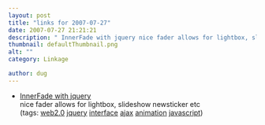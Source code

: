 ```yaml
---
layout: post
title: "links for 2007-07-27"
date: 2007-07-27 21:21:21
description: " InnerFade with jquery nice fader allows for lightbox, slideshow newsticker etc (tags --  web2.0 jquery interface ajax animation javascript)&#8230;"
thumbnail: defaultThumbnail.png
alt: ""
category: Linkage

author: dug
---
```


<ul class="delicious">
	<li>
		<div class="delicious-link"><a href="http://medienfreunde.com/lab/innerfade/">InnerFade with jquery</a></div>
		<div class="delicious-extended">nice fader allows for lightbox, slideshow newsticker etc</div>
		<div class="delicious-tags">(tags: <a href="http://del.icio.us/dug/web2.0">web2.0</a> <a href="http://del.icio.us/dug/jquery">jquery</a> <a href="http://del.icio.us/dug/interface">interface</a> <a href="http://del.icio.us/dug/ajax">ajax</a> <a href="http://del.icio.us/dug/animation">animation</a> <a href="http://del.icio.us/dug/javascript">javascript</a>)</div>
	</li>
</ul>
